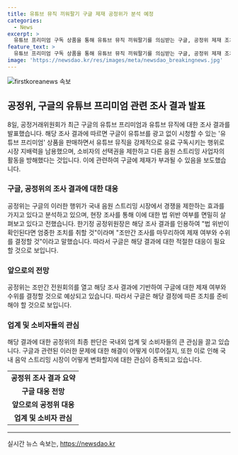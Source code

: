 ```yaml
---
title: 유튜브 뮤직 끼워팔기 구글 제재 공정위가 분석 예정
categories:
  - News
excerpt: >
  유튜브 프리미엄 구독 상품을 통해 유튜브 뮤직 끼워팔기를 의심받는 구글, 공정위 제재 조치에 대비 - 공정거래위원회가 구글의 유튜브 프리미엄으로 유튜브 뮤직을 강제판매하여 시장 지배력을 악용했다는 의혹을 조사 중이다. 소비자 선택권을 제한하고 시장에서의 경쟁을 방해한 것으로 보이며, 공정위는 조만간 제재 여부를 결정할 것으로 예상된다.
feature_text: >
  유튜브 프리미엄 구독 상품을 통해 유튜브 뮤직 끼워팔기를 의심받는 구글, 공정위 제재 조치에 대비 - 공정거래위원회가 구글의 유튜브 프리미엄으로 유튜브 뮤직을 강제판매하여 시장 지배력을 악용했다는 의혹을 조사 중이다. 소비자 선택권을 제한하고 시장에서의 경쟁을 방해한 것으로 보이며, 공정위는 조만간 제재 여부를 결정할 것으로 예상된다.
image: 'https://newsdao.kr/res/images/meta/newsdao_breakingnews.jpg'
---
```


<p><img src="https://newsdao.kr/res/images/meta/newsdao_breakingnews.jpg" alt="firstkoreanews 속보" /></p>

<h2 data-ke-size="size26">공정위, 구글의 유튜브 프리미엄 관련 조사 결과 발표</h2>

<p data-ke-size="size16">8일, 공정거래위원회가 최근 구글의 유튜브 프리미엄과 유튜브 뮤직에 대한 조사 결과를 발표했습니다. 해당 조사 결과에 따르면 구글이 유튜브를 광고 없이 시청할 수 있는 '유튜브 프리미엄' 상품을 판매하면서 유튜브 뮤직을 강제적으로 유료 구독시키는 행위로 시장 지배력을 남용했으며, 소비자의 선택권을 제한하고 다른 음원 스트리밍 사업자의 활동을 방해했다는 것입니다. 이에 관련하여 구글에 제재가 부과될 수 있음을 보도했습니다.</p>

<h3 data-ke-size="size24">구글, 공정위의 조사 결과에 대한 대응</h3>

<p data-ke-size="size16">공정위는 구글의 이러한 행위가 국내 음원 스트리밍 시장에서 경쟁을 제한하는 효과를 가지고 있다고 분석하고 있으며, 현장 조사를 통해 이에 대한 법 위반 여부를 면밀히 살펴보고 있다고 전했습니다. 한기정 공정위원장은 해당 조사 결과를 인용하여 "법 위반이 확인된다면 엄중한 조치를 취할 것"이라며 "조만간 조사를 마무리하여 제재 여부와 수위를 결정할 것"이라고 말했습니다. 따라서 구글은 해당 결과에 대한 적절한 대응이 필요할 것으로 보입니다.</p>

<h3 data-ke-size="size24">앞으로의 전망</h3>

<p data-ke-size="size16">공정위는 조만간 전원회의를 열고 해당 조사 결과에 기반하여 구글에 대한 제재 여부와 수위를 결정할 것으로 예상되고 있습니다. 따라서 구글은 해당 결정에 따른 조치를 준비해야 할 것으로 보입니다.</p>

<h3 data-ke-size="size24">업계 및 소비자들의 관심</h3>

<p data-ke-size="size16">해당 결과에 대한 공정위의 최종 판단은 국내외 업계 및 소비자들의 큰 관심을 끌고 있습니다. 구글과 관련된 이러한 문제에 대한 해결이 어떻게 이루어질지, 또한 이로 인해 국내 음악 스트리밍 시장이 어떻게 변화할지에 대한 관심이 증폭되고 있습니다.</p>

<table>
    <tr>
        <td style="text-align: center; height: 17px;"><b>공정위 조사 결과 요약</b></td>
    </tr>
    <tr>
        <td style="text-align: center; height: 17px;"><b>구글 대응 전망</b></td>
    </tr>
    <tr>
        <td style="text-align: center; height: 17px;"><b>앞으로의 공정위 대응</b></td>
    </tr>
    <tr>
        <td style="text-align: center; height: 17px;"><b>업계 및 소비자 관심</b></td>
    </tr>
</table>

<p><hr></p>
실시간 뉴스 속보는, <a href="https://newsdao.kr" rel="dofollow">https://newsdao.kr</a>


